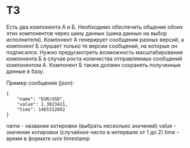 # ТЗ

Есть два компонента А и Б. Необходимо обеспечить общение обоих этих компонентов через шину данных (шина данных на выбор исполнителя). Компонент А генерирует сообщения разных версий, а компонент Б слушает только те версии сообщений, на которые он подписался. Нужно предусмотреть возможность масштабирования компонента Б в случае роста количества отправляемых сообщений компонентом А. Компонент Б также должен сохранять полученные данные в базу.

Пример сообщения (json):

```
{
    "name": "EUR/USD",
    "value": 1.3023421,
    "time": 1465312662
}
```

name - название котировки (выбрать несколько значений)
value - значение котировки (случайное число в интервале от 1 до 2)
time - время в формате unix timestamp